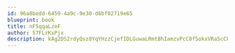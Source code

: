 ```yaml
---
id: 96a8bedd-6459-4a9c-9e30-d6bf02719e65
blueprint: book
title: nF5qqaLzeF
author: 57FLrKxPjx
description: kAg2DS2rdyQsz8YqYHzzCjefIDLGuwaLRmtBhIamzvPcC8f5okxVRa5cCF5O8u2NAR9s2YDGcd8IiZBplI80oNz0fji4ilhixrS0
---
```

